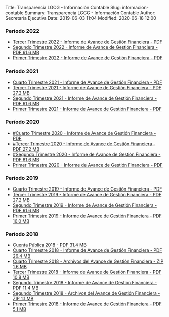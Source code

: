 Title: Transparencia LGCG - Información Contable
Slug: informacion-contable
Summary: Transparencia LGCG - Información Contable
Author: Secretaría Ejecutiva
Date: 2019-06-03 11:04
Modified: 2020-06-18 12:00


### Período 2022

* [Tercer Trimestre 2022 - Informe de Avance de Gestión Financiera - PDF ](https://drive.google.com/drive/folders/1d9qPa3lb3TGp6u387fuQMG-zeGXC2hbn)
* [Segundo Trimestre 2022 - Informe de Avance de Gestión Financiera - PDF 61.6 MB](2022-2-trim.pdf)
* [Primer Trimestre 2022 - Informe de Avance de Gestión Financiera - PDF](2022-1-trim.pdf)


### Período 2021

* [Cuarto Trimestre 2021 - Informe de Avance de Gestión Financiera - PDF](2021-4-trim.pdf)
* [Tercer Trimestre 2021 - Informe de Avance de Gestión Financiera - PDF 27.2 MB](2021-3-trim.pdf)
* [Segundo Trimestre 2021 - Informe de Avance de Gestión Financiera - PDF 61.6 MB](2021-2-trim.pdf)
* [Primer Trimestre 2021 - Informe de Avance de Gestión Financiera - PDF](2021-1-trim.pdf)


### Período 2020

* [#Cuarto Trimestre 2020 - Informe de Avance de Gestión Financiera - PDF](2020-4-trim.pdf)
* [#Tercer Trimestre 2020 - Informe de Avance de Gestión Financiera - PDF 27.2 MB](2020-3-trim.pdf)
* [#Segundo Trimestre 2020 - Informe de Avance de Gestión Financiera - PDF 61.6 MB](2020-2-trim.pdf)
* [Primer Trimestre 2020 - Informe de Avance de Gestión Financiera - PDF](https://drive.google.com/file/d/1RB9zbCaFmUvTJTRX_njjHmSaSyxHGd-R/view?usp=sharing)


### Período 2019

* [Cuarto Trimestre 2019 - Informe de Avance de Gestión Financiera - PDF](https://drive.google.com/file/d/1hhA3yI--WwiBvbPNxxwpY1udiJ_7rIlb/view?usp=sharing)
* [Tercer Trimestre 2019 - Informe de Avance de Gestión Financiera - PDF 27.2 MB](informe-avance-gestion-financiera-2019-09.pdf)
* [Segundo Trimestre 2019 - Informe de Avance de Gestión Financiera - PDF 61.6 MB](informe-avance-gestion-financiera-2019-06.pdf)
* [Primer Trimestre 2019 - Informe de Avance de Gestión Financiera - PDF 16.0 MB](informe-avance-gestion-financiera-2019-03.pdf)


### Período 2018

* [Cuenta Pública 2018 - PDF 31.4 MB](cuenta-publica-2018.pdf)
* [Cuarto Trimestre 2018 - Informe de Avance de Gestión Financiera - PDF 26.4 MB](informe-avance-gestion-financiera-2018-12.pdf)
* [Cuarto Trimestre 2018 - Archivos del Avance de Gestión Financiera - ZIP 1.6 MB](avance-de-gestion-financiera-2018-12.zip)
* [Tercer Trimestre 2018 - Informe de Avance de Gestión Financiera - PDF 10.8 MB](informe-avance-gestion-financiera-2018-09.pdf)
* [Segundo Trimestre 2018 - Informe de Avance de Gestión Financiera - PDF 11.4 MB](informe-avance-gestion-financiera-2018-06.pdf)
* [Segundo Trimestre 2018 - Archivos del Avance de Gestión Financiera - ZIP 1.1 MB](avance-de-gestion-financiera-2018-06.zip)
* [Primer Trimestre 2018 - Informe de Avance de Gestión Financiera - PDF 5.1 MB](informe-avance-gestion-financiera-2018-03.pdf)
